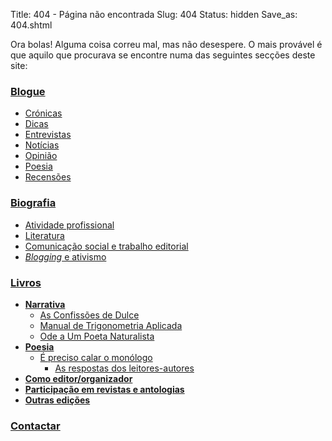 Title: 404 - Página não encontrada
Slug: 404
Status: hidden
Save_as: 404.shtml


Ora bolas! Alguma coisa correu mal, mas não desespere. O mais provável é que aquilo que procurava se encontre numa das seguintes secções deste site:


### [Blogue](/index.html)
- [Crónicas](/blog/categoria/cronicas.html)
- [Dicas](/blog/categoria/dicas.html)
- [Entrevistas](/blog/categoria/entrevistas.html)
- [Notícias](/blog/categoria/noticias.html)
- [Opinião](/blog/categoria/opiniao.html)
- [Poesia](/blog/categoria/poesia.html)
- [Recensões](/blog/categoria/recensoes.html)

### [Biografia]({filename}/paginas/info/biografia.md)  
- [Atividade profissional]({filename}/paginas/info/biografia.md)
- [Literatura]({filename}/paginas/info/biografia.md#literatura)
- [Comunicação social e trabalho editorial]({filename}/paginas/info/biografia.md#editor)
- [*Blogging* e ativismo]({filename}/paginas/info/biografia.md#ativismo)

### [Livros]({filename}/paginas/info/livros.md)  
- **[Narrativa]({filename}/paginas/info/livros.md)**
    - [As Confissões de Dulce]({filename}/paginas/livros/as_confissoes_de_dulce.md)
    - [Manual de Trigonometria Aplicada]({filename}/paginas/livros/manual_de_trigonometria_aplicada.md)
    - [Ode a Um Poeta Naturalista]({filename}/paginas/livros/ode_a_um_poeta_naturalista.md)
- **[Poesia]({filename}/paginas/info/livros.md#poesia)**
    - [É preciso calar o monólogo]({filename}/paginas/livros/e_preciso_calar_o_monologo.md)
        * [As respostas dos leitores-autores]({filename}/paginas/livros/respostas.md)
- **[Como editor/organizador]({filename}/paginas/info/livros.md#editor_organizador)**
- **[Participação em revistas e antologias]({filename}/paginas/info/livros.md#revistas_antologias)**
- **[Outras edições]({filename}/paginas/info/livros.md#outras_edicoes)**
     
### [Contactar]({filename}/paginas/info/contactos.md)
  
